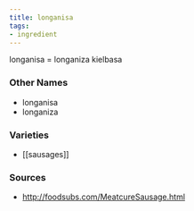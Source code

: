 ```yaml
---
title: longanisa
tags:
- ingredient
---
```

longanisa = longaniza kielbasa

### Other Names

* longanisa
* longaniza

### Varieties

* [[sausages]]

### Sources
* http://foodsubs.com/MeatcureSausage.html
